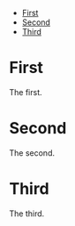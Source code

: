 * [First](test_markdownviewer.md#first)
* [Second](test_markdownviewer.md#second)
* [Third](test_markdownviewer.md#third)

# First

The first.

# Second

The second.

# Third

The third.
